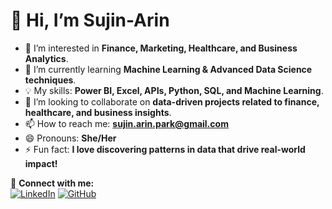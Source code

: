 # 👋 Hi, I’m Sujin-Arin  

- 👀 I’m interested in **Finance, Marketing, Healthcare, and Business Analytics**.  
- 🌱 I’m currently learning **Machine Learning & Advanced Data Science techniques**.  
- 💡 My skills: **Power BI, Excel, APIs, Python, SQL, and Machine Learning**.  
- 🤝 I’m looking to collaborate on **data-driven projects related to finance, healthcare, and business insights**.  
- 📫 How to reach me: **sujin.arin.park@gmail.com**  
- 😄 Pronouns: **She/Her**  
- ⚡ Fun fact: **I love discovering patterns in data that drive real-world impact!**  

🔗 **Connect with me:**  
[![LinkedIn](https://img.shields.io/badge/LinkedIn-Profile-blue?style=flat-square&logo=linkedin)](https://www.linkedin.com/in/sujin-arin-park/)
[![GitHub](https://img.shields.io/badge/GitHub-Profile-black?style=flat-square&logo=github)](https://github.com/Sujin-Arin-DataWorld)  
